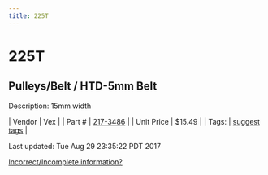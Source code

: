 ```yaml
---
title: 225T
---
```


# 225T
## Pulleys/Belt / HTD-5mm Belt
Description: 	15mm width 

| Vendor | Vex | 
| Part # | [217-3486](http://www.vexrobotics.com/vexpro/motion/belts-and-pulleys/htdbelts15.html) | 
| Unit Price | $15.49 | 
| Tags: | [suggest tags](https://docs.google.com/forms/d/e/1FAIpQLSeWyY8v3RgOty-MyWmh9U0iivNYN_molChYyS-0U-o-kOAv_g/viewform) | 

Last updated: Tue Aug 29 23:35:22 PDT 2017

 [Incorrect/Incomplete information?](https://docs.google.com/forms/d/e/1FAIpQLSeWyY8v3RgOty-MyWmh9U0iivNYN_molChYyS-0U-o-kOAv_g/viewform)